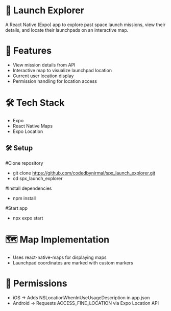 # 🚀 Launch Explorer

A React Native (Expo) app to explore past space launch missions, view their details, and locate their launchpads on an interactive map.

# 📱 Features
- View mission details from API
- Interactive map to visualize launchpad location
- Current user location display
- Permission handling for location access

# 🛠️ Tech Stack
- Expo
- React Native Maps
- Expo Location

## 🛠️ Setup

#Clone repository
- git clone https://github.com/codedbynirmal/spx_launch_explorer.git
- cd spx_launch_explorer

#Install dependencies
- npm install

#Start app
- npx expo start

# 🗺️ Map Implementation

- Uses react-native-maps for displaying maps
- Launchpad coordinates are marked with custom markers

# 🔐 Permissions

- iOS → Adds NSLocationWhenInUseUsageDescription in app.json
- Android → Requests ACCESS_FINE_LOCATION via Expo Location API

